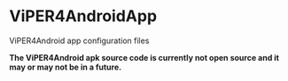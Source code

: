 # ViPER4AndroidApp
ViPER4Android app configuration files

**The ViPER4Android apk source code is currently not open source and it may or may not be in a future.**
